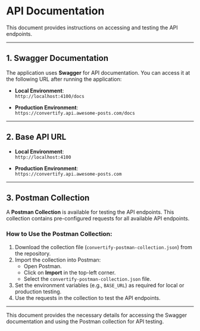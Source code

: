 # API Documentation

This document provides instructions on accessing and testing the API endpoints.

---

## 1. Swagger Documentation

The application uses **Swagger** for API documentation. You can access it at the following URL after running the application:

- **Local Environment**:  
  `http://localhost:4100/docs`

- **Production Environment**:  
  `https://convertify.api.awesome-posts.com/docs`

---

## 2. Base API URL

- **Local Environment**:  
  `http://localhost:4100`

- **Production Environment**:  
  `https://convertify.api.awesome-posts.com`

---

## 3. Postman Collection

A **Postman Collection** is available for testing the API endpoints. This collection contains pre-configured requests for all available API endpoints.

### How to Use the Postman Collection:
1. Download the collection file (`convertify-postman-collection.json`) from the repository.
2. Import the collection into Postman:
   - Open Postman.
   - Click on **Import** in the top-left corner.
   - Select the `convertify-postman-collection.json` file.
3. Set the environment variables (e.g., `BASE_URL`) as required for local or production testing.
4. Use the requests in the collection to test the API endpoints.

---

This document provides the necessary details for accessing the Swagger documentation and using the Postman collection for API testing.
